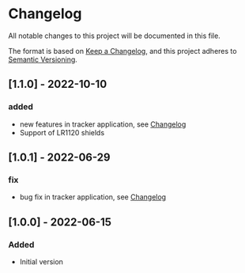 # Changelog

All notable changes to this project will be documented in this file.

The format is based on [Keep a Changelog](https://keepachangelog.com/en/1.0.0/),
and this project adheres to [Semantic Versioning](https://semver.org/spec/v2.0.0.html).

## [1.1.0] - 2022-10-10

### added

- new features in tracker application, see [Changelog](apps/demonstrations/tracker_application/CHANGELOG.md)
- Support of LR1120 shields

## [1.0.1] - 2022-06-29

### fix

- bug fix in tracker application, see [Changelog](apps/demonstrations/tracker_application/CHANGELOG.md)

## [1.0.0] - 2022-06-15

### Added

- Initial version
